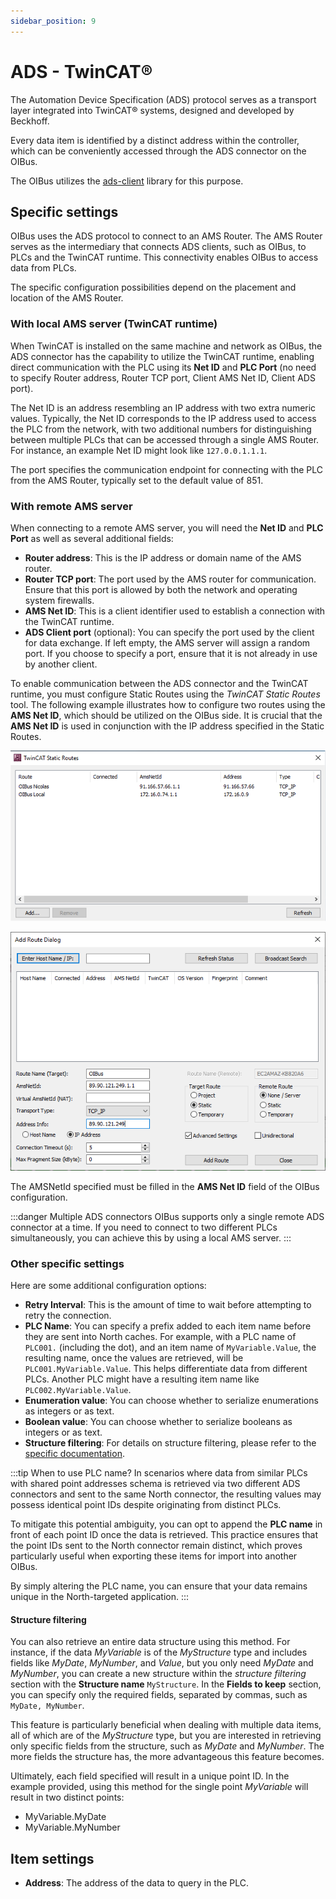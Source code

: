 ```yaml
---
sidebar_position: 9
---
```


# ADS - TwinCAT®

The Automation Device Specification (ADS) protocol serves as a transport layer integrated into TwinCAT® systems, designed and developed by
Beckhoff.

Every data item is identified by a distinct address within the controller, which can be conveniently accessed through the ADS connector on
the OIBus.

The OIBus utilizes the [ads-client](https://github.com/jisotalo/ads-client) library for this purpose.

## Specific settings

OIBus uses the ADS protocol to connect to an AMS Router. The AMS Router serves as the intermediary that connects ADS clients, such as OIBus,
to PLCs and the TwinCAT runtime. This connectivity enables OIBus to access data from PLCs.

The specific configuration possibilities depend on the placement and location of the AMS Router.

### With local AMS server (TwinCAT runtime)

When TwinCAT is installed on the same machine and network as OIBus, the ADS connector has the capability to utilize the TwinCAT runtime,
enabling direct communication with the PLC using its **Net ID** and **PLC Port** (no need to specify Router address, Router TCP port, Client
AMS Net ID, Client ADS port).

The Net ID is an address resembling an IP address with two extra numeric values. Typically, the Net ID corresponds to the IP address used to
access the PLC from the network, with two additional numbers for distinguishing between multiple PLCs that can be accessed through a single
AMS Router. For instance, an example Net ID might look like `127.0.0.1.1.1`.

The port specifies the communication endpoint for connecting with the PLC from the AMS Router, typically set to the default value of 851.

### With remote AMS server

When connecting to a remote AMS server, you will need the **Net ID** and **PLC Port** as well as several additional fields:

- **Router address**: This is the IP address or domain name of the AMS router.
- **Router TCP port**: The port used by the AMS router for communication. Ensure that this port is allowed by both the network and operating
  system firewalls.
- **AMS Net ID**: This is a client identifier used to establish a connection with the TwinCAT runtime.
- **ADS Client port** (optional): You can specify the port used by the client for data exchange. If left empty, the AMS server will assign a
  random port. If you choose to specify a port, ensure that it is not already in use by another client.

To enable communication between the ADS connector and the TwinCAT runtime, you must configure Static Routes using the _TwinCAT Static
Routes_ tool. The following example illustrates how to configure two routes using the **AMS Net ID**, which should be utilized on the OIBus
side. It is crucial that the **AMS Net ID** is used in conjunction with the IP address specified in the Static Routes.

![TwinCAT Static Routes tool](../../../static/img/guide/south/ads/installation-ads-distant.png)

![Add a TwinCAT Static Route](../../../static/img/guide/south/ads/routes.png)

The AMSNetId specified must be filled in the **AMS Net ID** field of the OIBus configuration.

:::danger Multiple ADS connectors
OIBus supports only a single remote ADS connector at a time. If you need to connect to two different PLCs
simultaneously, you can achieve this by using a local AMS server.
:::

### Other specific settings

Here are some additional configuration options:

- **Retry Interval**: This is the amount of time to wait before attempting to retry the connection.
- **PLC Name**: You can specify a prefix added to each item name before they are sent into North caches. For example, with a PLC name of
  `PLC001.` (including the dot), and an item name of `MyVariable.Value`, the resulting name, once the values are retrieved, will be
  `PLC001.MyVariable.Value`. This helps differentiate data from different PLCs. Another PLC might have a resulting item name like
  `PLC002.MyVariable.Value`.
- **Enumeration value**: You can choose whether to serialize enumerations as integers or as text.
- **Boolean value**: You can choose whether to serialize booleans as integers or as text.
- **Structure filtering**: For details on structure filtering, please refer to the [specific documentation](#structure-filtering).

:::tip When to use PLC name?
In scenarios where data from similar PLCs with shared point addresses schema is retrieved via two different ADS
connectors and sent to the same North connector, the resulting values may possess identical point IDs despite originating from distinct
PLCs.

To mitigate this potential ambiguity, you can opt to append the **PLC name** in front of each point ID once the data is retrieved. This
practice ensures that the point IDs sent to the North connector remain distinct, which proves particularly useful when exporting these items
for import into another OIBus.

By simply altering the PLC name, you can ensure that your data remains unique in the North-targeted application.
:::

#### Structure filtering

You can also retrieve an entire data structure using this method. For instance, if the data _MyVariable_ is of the _MyStructure_ type and
includes fields like _MyDate_, _MyNumber_, and _Value_, but you only need _MyDate_ and _MyNumber_, you can create a new structure within the
_structure filtering_ section with the **Structure name** `MyStructure`. In the **Fields to keep** section, you can specify only the
required fields, separated by commas, such as `MyDate, MyNumber`.

This feature is particularly beneficial when dealing with multiple data items, all of which are of the _MyStructure_ type, but you are
interested in retrieving only specific fields from the structure, such as _MyDate_ and _MyNumber_. The more fields the structure has, the
more advantageous this feature becomes.

Ultimately, each field specified will result in a unique point ID. In the example provided, using this method for the single point
_MyVariable_ will result in two distinct points:

- MyVariable.MyDate
- MyVariable.MyNumber

## Item settings

- **Address**: The address of the data to query in the PLC.
